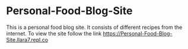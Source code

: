 # Personal-Food-Blog-Site
This is a personal food blog site. It consists of different recipes from the internet.
To view the site follow the link https://Personal-Food-Blog-Site.llara7.repl.co
